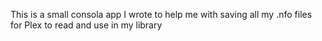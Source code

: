This is a small consola app I wrote to help me with saving all my .nfo files for Plex to read and use in my library
